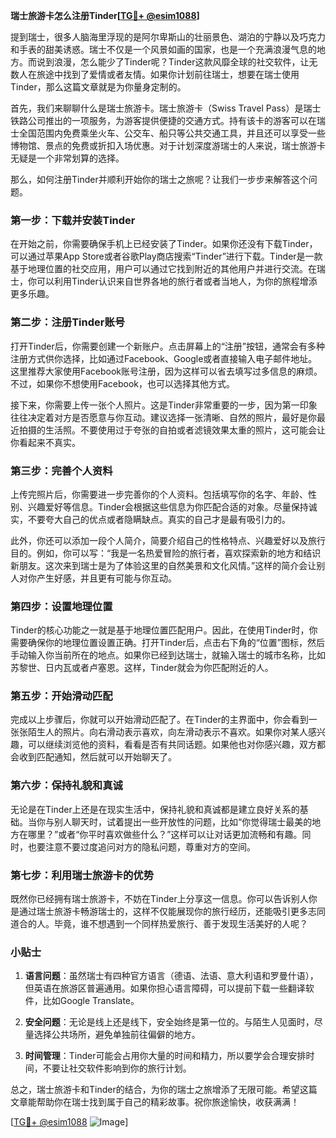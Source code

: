 **瑞士旅游卡怎么注册Tinder[[TG💪+ @esim1088](https://t.me/s/esim1088)]**

提到瑞士，很多人脑海里浮现的是阿尔卑斯山的壮丽景色、湖泊的宁静以及巧克力和手表的甜美诱惑。瑞士不仅是一个风景如画的国家，也是一个充满浪漫气息的地方。而说到浪漫，怎么能少了Tinder呢？Tinder这款风靡全球的社交软件，让无数人在旅途中找到了爱情或者友情。如果你计划前往瑞士，想要在瑞士使用Tinder，那么这篇文章就是为你量身定制的。

首先，我们来聊聊什么是瑞士旅游卡。瑞士旅游卡（Swiss Travel Pass）是瑞士铁路公司推出的一项服务，为游客提供便捷的交通方式。持有该卡的游客可以在瑞士全国范围内免费乘坐火车、公交车、船只等公共交通工具，并且还可以享受一些博物馆、景点的免费或折扣入场优惠。对于计划深度游瑞士的人来说，瑞士旅游卡无疑是一个非常划算的选择。

那么，如何注册Tinder并顺利开始你的瑞士之旅呢？让我们一步步来解答这个问题。

### 第一步：下载并安装Tinder

在开始之前，你需要确保手机上已经安装了Tinder。如果你还没有下载Tinder，可以通过苹果App Store或者谷歌Play商店搜索“Tinder”进行下载。Tinder是一款基于地理位置的社交应用，用户可以通过它找到附近的其他用户并进行交流。在瑞士，你可以利用Tinder认识来自世界各地的旅行者或者当地人，为你的旅程增添更多乐趣。

### 第二步：注册Tinder账号

打开Tinder后，你需要创建一个新账户。点击屏幕上的“注册”按钮，通常会有多种注册方式供你选择，比如通过Facebook、Google或者直接输入电子邮件地址。这里推荐大家使用Facebook账号注册，因为这样可以省去填写过多信息的麻烦。不过，如果你不想使用Facebook，也可以选择其他方式。

接下来，你需要上传一张个人照片。这是Tinder非常重要的一步，因为第一印象往往决定着对方是否愿意与你互动。建议选择一张清晰、自然的照片，最好是你最近拍摄的生活照。不要使用过于夸张的自拍或者滤镜效果太重的照片，这可能会让你看起来不真实。

### 第三步：完善个人资料

上传完照片后，你需要进一步完善你的个人资料。包括填写你的名字、年龄、性别、兴趣爱好等信息。Tinder会根据这些信息为你匹配合适的对象。尽量保持诚实，不要夸大自己的优点或者隐瞒缺点。真实的自己才是最有吸引力的。

此外，你还可以添加一段个人简介，简要介绍自己的性格特点、兴趣爱好以及旅行目的。例如，你可以写：“我是一名热爱冒险的旅行者，喜欢探索新的地方和结识新朋友。这次来到瑞士是为了体验这里的自然美景和文化风情。”这样的简介会让别人对你产生好感，并且更有可能与你互动。

### 第四步：设置地理位置

Tinder的核心功能之一就是基于地理位置匹配用户。因此，在使用Tinder时，你需要确保你的地理位置设置正确。打开Tinder后，点击右下角的“位置”图标，然后手动输入你当前所在的地点。如果你已经到达瑞士，就输入瑞士的城市名称，比如苏黎世、日内瓦或者卢塞恩。这样，Tinder就会为你匹配附近的人。

### 第五步：开始滑动匹配

完成以上步骤后，你就可以开始滑动匹配了。在Tinder的主界面中，你会看到一张张陌生人的照片。向右滑动表示喜欢，向左滑动表示不喜欢。如果你对某人感兴趣，可以继续浏览他的资料，看看是否有共同话题。如果他也对你感兴趣，双方都会收到匹配通知，然后就可以开始聊天了。

### 第六步：保持礼貌和真诚

无论是在Tinder上还是在现实生活中，保持礼貌和真诚都是建立良好关系的基础。当你与别人聊天时，试着提出一些开放性的问题，比如“你觉得瑞士最美的地方在哪里？”或者“你平时喜欢做些什么？”这样可以让对话更加流畅和有趣。同时，也要注意不要过度追问对方的隐私问题，尊重对方的空间。

### 第七步：利用瑞士旅游卡的优势

既然你已经拥有瑞士旅游卡，不妨在Tinder上分享这一信息。你可以告诉别人你是通过瑞士旅游卡畅游瑞士的，这样不仅能展现你的旅行经历，还能吸引更多志同道合的人。毕竟，谁不想遇到一个同样热爱旅行、善于发现生活美好的人呢？

### 小贴士

1. **语言问题**：虽然瑞士有四种官方语言（德语、法语、意大利语和罗曼什语），但英语在旅游区普遍通用。如果你担心语言障碍，可以提前下载一些翻译软件，比如Google Translate。
   
2. **安全问题**：无论是线上还是线下，安全始终是第一位的。与陌生人见面时，尽量选择公共场所，避免单独前往偏僻的地方。

3. **时间管理**：Tinder可能会占用你大量的时间和精力，所以要学会合理安排时间，不要让社交软件影响到你的旅行计划。

总之，瑞士旅游卡和Tinder的结合，为你的瑞士之旅增添了无限可能。希望这篇文章能帮助你在瑞士找到属于自己的精彩故事。祝你旅途愉快，收获满满！

[[TG💪+ @esim1088](https://t.me/s/esim1088) ![Image](https://i.postimg.cc/4NQfJmqS/Snipaste-2025-05-13-00-14-12.png)]
